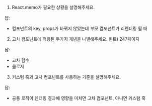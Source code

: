 1. React.memo가 필요한 상황을 설명해주세요.

답:
- 컴포넌트의 key, props가 바뀌지 않았는데 부모 컴포넌트가 리렌더링 될 때

2. 고차 컴포넌트에 적용된 두가지 개념을 나열해주세요.
힌트) 247페이지

답:
- 고차 함수
- 클로저

3. 커스텀 훅과 고차 컴포넌트를 사용하는 기준을 설명해주세요.

답:
- 공통 로직이 렌더링 결과에 영향을 미치면 고차 컴포넌트, 아니면 커스텀 훅